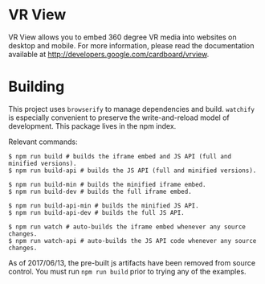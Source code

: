 VR View
=======

VR View allows you to embed 360 degree VR media into websites on desktop and
mobile. For more information, please read the documentation available at
<http://developers.google.com/cardboard/vrview>.

# Building

This project uses `browserify` to manage dependencies and build. `watchify` is
especially convenient to preserve the write-and-reload model of development.
This package lives in the npm index.

Relevant commands:
```shell
$ npm run build # builds the iframe embed and JS API (full and minified versions).
$ npm run build-api # builds the JS API (full and minified versions).

$ npm run build-min # builds the minified iframe embed.
$ npm run build-dev # builds the full iframe embed.

$ npm run build-api-min # builds the minified JS API.
$ npm run build-api-dev # builds the full JS API.

$ npm run watch # auto-builds the iframe embed whenever any source changes.
$ npm run watch-api # auto-builds the JS API code whenever any source changes.
```
As of 2017/06/13, the pre-built js artifacts have been removed from source
control. You must run `npm run build` prior to trying any of the examples.
